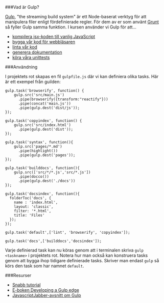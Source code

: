 ###Vad är Gulp?

[Gulp](http://gulpjs.com/), "the streaming build system" är ett Node-baserat verktyg för att manipulera filer enligt fördefinierade regler. För dem av er som använt [Grunt](http://gruntjs.com/) så fyller Gulp samma funktion. I kursen använder vi Gulp för att...

*    [kompilera jsx-koden till vanlig JavaScript](../react)
*    [bygga vår kod för webbläsaren](../build)
*    [linta vår kod](../jshint)
*    [generera dokumentation](../dokumentation)
*    [köra våra unittests](../test-driven-utveckling)

###Användning

I projektets rot skapas en fil `gulpfile.js` där vi kan definiera olika tasks. Här är ett exempel från guilden:

<pre><code>gulp.task(<span class="hljs-string">'browserify'</span>, <span class="hljs-function"><span class="hljs-keyword">function</span><span class="hljs-params">()</span> {</span>
    gulp.src(<span class="hljs-string">'src/main.js'</span>)
      .pipe(browserify({transform:<span class="hljs-string">"reactify"</span>}))
      .pipe(concat(<span class="hljs-string">'main.js'</span>))
      .pipe(gulp.dest(<span class="hljs-string">'dist/js'</span>));
});

gulp.task(<span class="hljs-string">'copyindex'</span>, <span class="hljs-function"><span class="hljs-keyword">function</span><span class="hljs-params">()</span> {</span>
    gulp.src(<span class="hljs-string">'src/index.html'</span>)
      .pipe(gulp.dest(<span class="hljs-string">'dist'</span>));
});

gulp.task(<span class="hljs-string">'syntax'</span>, <span class="hljs-function"><span class="hljs-keyword">function</span><span class="hljs-params">()</span>{</span>
    gulp.src(<span class="hljs-string">'pages/*.md'</span>)
      .pipe(highlight())
      .pipe(gulp.dest(<span class="hljs-string">'pages'</span>));
});

gulp.task(<span class="hljs-string">'builddocs'</span>, <span class="hljs-function"><span class="hljs-keyword">function</span><span class="hljs-params">()</span>{</span>
    gulp.src([<span class="hljs-string">'src/*/*.js'</span>,<span class="hljs-string">'src/*.js'</span>])
      .pipe(docco())
      .pipe(gulp.dest(<span class="hljs-string">'./docs'</span>))
});

gulp.task(<span class="hljs-string">'docsindex'</span>, <span class="hljs-function"><span class="hljs-keyword">function</span><span class="hljs-params">()</span>{</span>
  folderToc(<span class="hljs-string">'docs'</span>, {
    name : <span class="hljs-string">'index.html'</span>,
    layout: <span class="hljs-string">'classic'</span>,
    filter: <span class="hljs-string">'*.html'</span>,
    title: <span class="hljs-string">'Files'</span>    
  });
});

gulp.task(<span class="hljs-string">'default'</span>,[<span class="hljs-string">'lint'</span>, <span class="hljs-string">'browserify'</span>, <span class="hljs-string">'copyindex'</span>]);

gulp.task(<span class="hljs-string">'docs'</span>,[<span class="hljs-string">'builddocs'</span>,<span class="hljs-string">'docsindex'</span>]);</code></pre>

Varje definierad task kan nu köras genom att i terminalen skriva `gulp <taskname>` i projektets rot. Notera hur man också kan konstruera tasks genom att bygga ihop tidigare definierade tasks. Skriver man endast `gulp` så körs den task som har namnet `default`.

###Resurser

*    [Snabb tutorial](http://www.sitepoint.com/introduction-gulp-js/)
*    [E-boken Developing a Gulp edge](http://shop.oreilly.com/product/9781939902146.do)
*    [JavascriptJabber-avsnitt om Gulp](http://devchat.tv/js-jabber/097-jsj-gulp-js-with-eric-schoffstall)
</taskname>